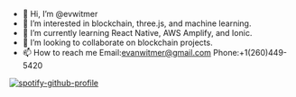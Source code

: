 - 👋 Hi, I’m @evwitmer
- 👀 I’m interested in blockchain, three.js, and machine learning.
- 🌱 I’m currently learning React Native, AWS Amplify, and Ionic.
- 💞️ I’m looking to collaborate on blockchain projects.
- 📫 How to reach me Email:evanwitmer@gmail.com  Phone:+1(260)449-5420

[![spotify-github-profile](https://spotify-github-profile.vercel.app/api/view?uid=1217051152&cover_image=true&theme=default&bar_color=53b14f&bar_color_cover=false)](https://github.com/kittinan/spotify-github-profile)
<!---
evwitmer/evwitmer is a ✨ special ✨ repository because its `README.md` (this file) appears on your GitHub profile.
You can click the Preview link to take a look at your changes.
--->
